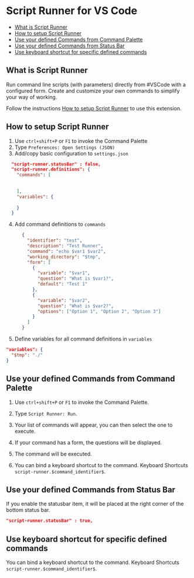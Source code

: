 <h1>Script Runner for VS Code</h1>


- [What is Script Runner](#what-is-script-runner)
- [How to setup Script Runner](#how-to-setup-script-runner)
- [Use your defined Commands from Command Palette](#use-your-defined-commands-from-command-palette)
- [Use your defined Commands from Status Bar](#use-your-defined-commands-from-status-bar)
- [Use keyboard shortcut for specific defined commands](#use-keyboard-shortcut-for-specific-defined-commands)

## What is Script Runner

Run command line scripts (with parameters) directly from #VSCode with a configured form. 
Create and customize your own commands to simplify your way of working.



Follow the instructions [How to setup Script Runner](#how-to-setup-script-runner) to use this extension.



## How to setup Script Runner

1. Use `ctrl+shift+P` or `F1` to invoke the Command Palette
2. Type `Preferences: Open Settings (JSON)`
3. Add/copy basic configuration to ``settings.json``


```json
  "script-runner.statusBar" : false,
  "script-runner.definitions": {
    "commands": [
      
      
    ],
    "variables": {
  
    }
  }
   ```

4. Add command definitions to ``commands``

```json
      {
        "identifier": "test",
        "description": "Test Runner",
        "command": "echo $var1 $var2",
        "working_directory": "$tmp",
        "form": [
          {
            "variable": "$var1",
            "question": "What is $var1?",
            "default": "Test 1"
          },
          {
            "variable": "$var2",
            "question": "What is $var2?",
            "options": ["Option 1", "Option 2", "Option 3"]
          }
        ]
      }
```
5. Define variables for all command definitions in ``variables``
```json
"variables": {
  "$tmp": "./"
}
```

## Use your defined Commands from Command Palette
1. Use `ctrl+shift+P` or `F1` to invoke the Command Palette.
2. Type `Script Runner: Run`.
3. Your list of commands will appear, you can then select the one to execute.
4. If your command has a form, the questions will be displayed.
5. The command will be executed.


9. You can bind a keyboard shortcut to the command. Keyboard Shortcuts `script-runner.$command_identifier$`.

## Use your defined Commands from Status Bar
If you enable the statusbar item, it will be placed at the right corner of the bottom status bar.
```json
"script-runner.statusBar" : true,
```

## Use keyboard shortcut for specific defined commands
You can bind a keyboard shortcut to the command. Keyboard Shortcuts `script-runner.$command_identifier$`.

